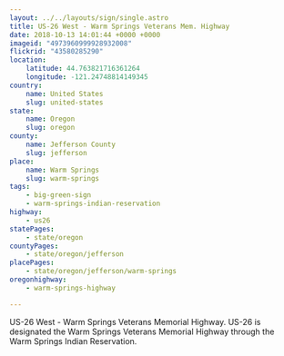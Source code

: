 ```yaml
---
layout: ../../layouts/sign/single.astro
title: US-26 West - Warm Springs Veterans Mem. Highway
date: 2018-10-13 14:01:44 +0000 +0000
imageid: "4973960999928932008"
flickrid: "43580285290"
location:
    latitude: 44.763821716361264
    longitude: -121.24748814149345
country:
    name: United States
    slug: united-states
state:
    name: Oregon
    slug: oregon
county:
    name: Jefferson County
    slug: jefferson
place:
    name: Warm Springs
    slug: warm-springs
tags:
    - big-green-sign
    - warm-springs-indian-reservation
highway:
    - us26
statePages:
    - state/oregon
countyPages:
    - state/oregon/jefferson
placePages:
    - state/oregon/jefferson/warm-springs
oregonhighway:
    - warm-springs-highway

---
```

US-26 West - Warm Springs Veterans Memorial Highway.  US-26 is designated the Warm Springs Veterans Memorial Highway through the Warm Springs Indian Reservation.